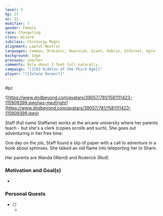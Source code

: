 ```yaml
---
level: 5
hp: 27
ac: 12
modifier: 7
gender: Female
race: Changeling
class: Wizard
subclass: Chronurgy Magic
alignment: Lawful Neutral
languages: Common, Draconic, Dwarvish, Giant, Goblin, Infernal, Ogre
background: Sage
pronouns: she/her
comments: Only about 3 feet tall naturally.
campaign: "[[C03 Riddles of the Third Age]]"
player: "[[Jolene Harper]]"
---
```

 #pc 

![https://www.dndbeyond.com/avatars/39057/781/1581111423-115909399.jpeg|ws-med|right](https://www.dndbeyond.com/avatars/39057/781/1581111423-115909399.jpeg)

Staff (full name Staffanie) works at the arcane university where her parents teach - but she's a clerk (copies scrolls and such). She goes out adventuring in her free time.

One day on the job, Staff found a slip of paper with a call to adventure in a book about sphinxes. She talked an old flame into teleporting her to  Sharn.

Her parents are Wanda (Wand) and Roderick (Rod).

### Motivation and Goal(s)

* 

### Personal Quests

 - [ ]  -
